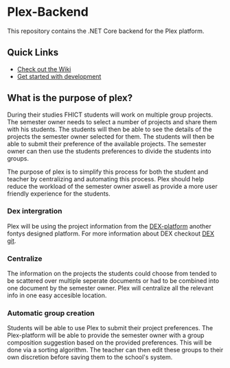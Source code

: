 # Plex-Backend

This repository contains the .NET Core backend for the Plex platform.

## Quick Links
* <a href="https://github.com/PLEX-Platform/plex-backend/wiki">Check out the Wiki</a>
* <a href="https://github.com/PLEX-Platform/plex-backend/wiki/Getting-Started">Get started with development</a>

## What is the purpose of plex?
During their studies FHICT students will work on multiple group projects. The semester owner needs to select a number of projects and share them with his students. The students will then be able to see the details of the projects the semester owner selected for them. The students will then be able to submit their preference of the available projects. The semester owner can then use the students preferences to divide the students into groups. 

The purpose of plex is to simplify this process for both the student and teacher by centralizing and automating this process. Plex should help reduce the workload of the semester owner aswell as provide a more user friendly experience for the students.

### Dex intergration
Plex will be using the project information from the <a href="https://dex.software/home">DEX-platform</a> another fontys designed platform. For more information about DEX checkout <a href="https://github.com/DigitalExcellence/dex-backend/wiki/General-Description">DEX git</a>.

### Centralize
The information on the projects the students could choose from tended to be scattered over multiple seperate documents or had to be combined into one document by the semester owner. Plex will centralize all the relevant info in one easy accesible location.

### Automatic group creation
Students will be able to use Plex to submit their project preferences. The Plex-platform will be able to provide the semester owner with a group composition suggestion based on the provided preferences. This will be done via a sorting algorithm. The teacher can then edit these groups to their own discretion before saving them to the school's system.
